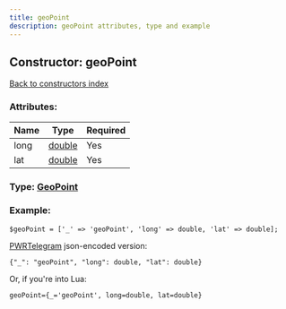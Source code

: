 ```yaml
---
title: geoPoint
description: geoPoint attributes, type and example
---
```

## Constructor: geoPoint  
[Back to constructors index](index.md)



### Attributes:

| Name     |    Type       | Required |
|----------|---------------|----------|
|long|[double](../types/double.md) | Yes|
|lat|[double](../types/double.md) | Yes|



### Type: [GeoPoint](../types/GeoPoint.md)


### Example:

```
$geoPoint = ['_' => 'geoPoint', 'long' => double, 'lat' => double];
```  

[PWRTelegram](https://pwrtelegram.xyz) json-encoded version:

```
{"_": "geoPoint", "long": double, "lat": double}
```


Or, if you're into Lua:  


```
geoPoint={_='geoPoint', long=double, lat=double}

```


